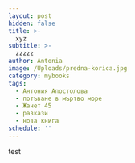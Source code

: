 ```yaml
---
layout: post
hidden: false
title: >-
  xyz
subtitle: >-
  zzzzz
author: Antonia
image: /Uploads/predna-korica.jpg
category: mybooks
tags:
  - Антония Апостолова
  - потъване в мъртво море
  - Жанет 45
  - разкази
  - нова книга
schedule: ''
---
```

test